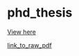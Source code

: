 # phd_thesis

[View here](https://docs.google.com/viewer?url=https://drive.google.com/file/d/1uNNG9rSzFve3gl9XtdcE6wGnZNwpk4Hn/view?usp=drive_link)

[link_to_raw_pdf](https://github.com/viktoriaschuster/phd_thesis/blob/main/phd_thesis_viktoriaschuster.pdf)
